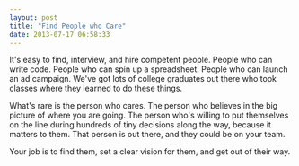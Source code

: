 ```yaml
---
layout: post
title: "Find People who Care"
date: 2013-07-17 06:58:33
---
```


<p class="p1">
  It's easy to find, interview, and hire competent people. People who can write code. People who can spin up a spreadsheet. People who can launch an ad campaign. We've got lots of college graduates out there who took classes where they learned to do these things.
</p>

<p class="p1">
  What's rare is the person who cares. The person who believes in the big picture of where you are going. The person who's willing to put themselves on the line during hundreds of tiny decisions along the way, because it matters to them. That person is out there, and they could be on your team.
</p>

<p class="p1">
  Your job is to find them, set a clear vision for them, and get out of their way.
</p>